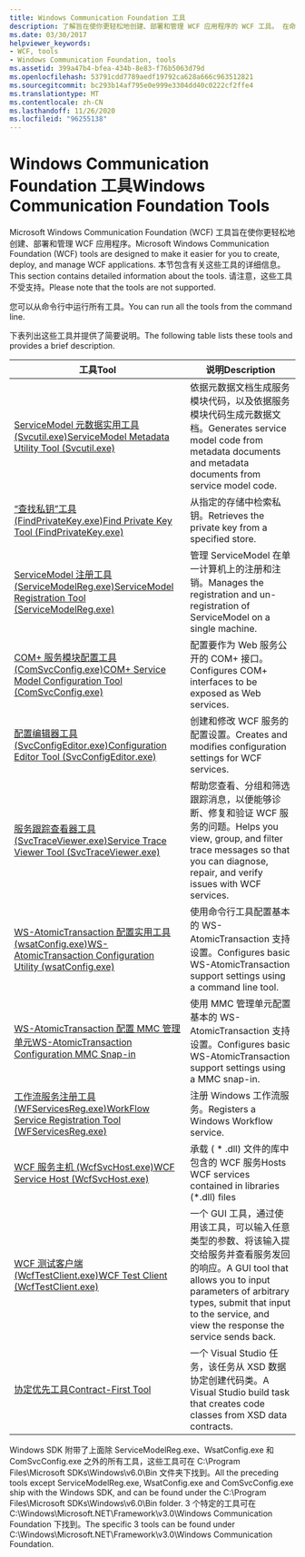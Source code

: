 ```yaml
---
title: Windows Communication Foundation 工具
description: 了解旨在使你更轻松地创建、部署和管理 WCF 应用程序的 WCF 工具。 在命令提示符下运行这些工具。
ms.date: 03/30/2017
helpviewer_keywords:
- WCF, tools
- Windows Communication Foundation, tools
ms.assetid: 399a47b4-bfea-434b-8e83-f76b5063d79d
ms.openlocfilehash: 53791cdd7789aedf19792ca628a666c963512821
ms.sourcegitcommit: bc293b14af795e0e999e3304dd40c0222cf2ffe4
ms.translationtype: MT
ms.contentlocale: zh-CN
ms.lasthandoff: 11/26/2020
ms.locfileid: "96255138"
---
```

# <a name="windows-communication-foundation-tools"></a><span data-ttu-id="0c438-104">Windows Communication Foundation 工具</span><span class="sxs-lookup"><span data-stu-id="0c438-104">Windows Communication Foundation Tools</span></span>

<span data-ttu-id="0c438-105">Microsoft Windows Communication Foundation (WCF) 工具旨在使你更轻松地创建、部署和管理 WCF 应用程序。</span><span class="sxs-lookup"><span data-stu-id="0c438-105">Microsoft Windows Communication Foundation (WCF) tools are designed to make it easier for you to create, deploy, and manage WCF applications.</span></span> <span data-ttu-id="0c438-106">本节包含有关这些工具的详细信息。</span><span class="sxs-lookup"><span data-stu-id="0c438-106">This section contains detailed information about the tools.</span></span> <span data-ttu-id="0c438-107">请注意，这些工具不受支持。</span><span class="sxs-lookup"><span data-stu-id="0c438-107">Please note that the tools are not supported.</span></span>  
  
 <span data-ttu-id="0c438-108">您可以从命令行中运行所有工具。</span><span class="sxs-lookup"><span data-stu-id="0c438-108">You can run all the tools from the command line.</span></span>  
  
 <span data-ttu-id="0c438-109">下表列出这些工具并提供了简要说明。</span><span class="sxs-lookup"><span data-stu-id="0c438-109">The following table lists these tools and provides a brief description.</span></span>  
  
|<span data-ttu-id="0c438-110">工具</span><span class="sxs-lookup"><span data-stu-id="0c438-110">Tool</span></span>|<span data-ttu-id="0c438-111">说明</span><span class="sxs-lookup"><span data-stu-id="0c438-111">Description</span></span>|  
|----------|-----------------|  
|[<span data-ttu-id="0c438-112">ServiceModel 元数据实用工具 (Svcutil.exe)</span><span class="sxs-lookup"><span data-stu-id="0c438-112">ServiceModel Metadata Utility Tool (Svcutil.exe)</span></span>](servicemodel-metadata-utility-tool-svcutil-exe.md)|<span data-ttu-id="0c438-113">依据元数据文档生成服务模块代码，以及依据服务模块代码生成元数据文档。</span><span class="sxs-lookup"><span data-stu-id="0c438-113">Generates service model code from metadata documents and metadata documents from service model code.</span></span>|  
|[<span data-ttu-id="0c438-114">“查找私钥”工具 (FindPrivateKey.exe)</span><span class="sxs-lookup"><span data-stu-id="0c438-114">Find Private Key Tool (FindPrivateKey.exe)</span></span>](find-private-key-tool-findprivatekey-exe.md)|<span data-ttu-id="0c438-115">从指定的存储中检索私钥。</span><span class="sxs-lookup"><span data-stu-id="0c438-115">Retrieves the private key from a specified store.</span></span>|  
|[<span data-ttu-id="0c438-116">ServiceModel 注册工具 (ServiceModelReg.exe)</span><span class="sxs-lookup"><span data-stu-id="0c438-116">ServiceModel Registration Tool (ServiceModelReg.exe)</span></span>](servicemodelreg-exe.md)|<span data-ttu-id="0c438-117">管理 ServiceModel 在单一计算机上的注册和注销。</span><span class="sxs-lookup"><span data-stu-id="0c438-117">Manages the registration and un-registration of ServiceModel on a single machine.</span></span>|  
|[<span data-ttu-id="0c438-118">COM+ 服务模块配置工具 (ComSvcConfig.exe)</span><span class="sxs-lookup"><span data-stu-id="0c438-118">COM+ Service Model Configuration Tool (ComSvcConfig.exe)</span></span>](com-service-model-configuration-tool-comsvcconfig-exe.md)|<span data-ttu-id="0c438-119">配置要作为 Web 服务公开的 COM+ 接口。</span><span class="sxs-lookup"><span data-stu-id="0c438-119">Configures COM+ interfaces to be exposed as Web services.</span></span>|  
|[<span data-ttu-id="0c438-120">配置编辑器工具 (SvcConfigEditor.exe)</span><span class="sxs-lookup"><span data-stu-id="0c438-120">Configuration Editor Tool (SvcConfigEditor.exe)</span></span>](configuration-editor-tool-svcconfigeditor-exe.md)|<span data-ttu-id="0c438-121">创建和修改 WCF 服务的配置设置。</span><span class="sxs-lookup"><span data-stu-id="0c438-121">Creates and modifies configuration settings for WCF services.</span></span>|  
|[<span data-ttu-id="0c438-122">服务跟踪查看器工具 (SvcTraceViewer.exe)</span><span class="sxs-lookup"><span data-stu-id="0c438-122">Service Trace Viewer Tool (SvcTraceViewer.exe)</span></span>](service-trace-viewer-tool-svctraceviewer-exe.md)|<span data-ttu-id="0c438-123">帮助您查看、分组和筛选跟踪消息，以便能够诊断、修复和验证 WCF 服务的问题。</span><span class="sxs-lookup"><span data-stu-id="0c438-123">Helps you view, group, and filter trace messages so that you can diagnose, repair, and verify issues with WCF services.</span></span>|  
|[<span data-ttu-id="0c438-124">WS-AtomicTransaction 配置实用工具 (wsatConfig.exe)</span><span class="sxs-lookup"><span data-stu-id="0c438-124">WS-AtomicTransaction Configuration Utility (wsatConfig.exe)</span></span>](ws-atomictransaction-configuration-utility-wsatconfig-exe.md)|<span data-ttu-id="0c438-125">使用命令行工具配置基本的 WS-AtomicTransaction 支持设置。</span><span class="sxs-lookup"><span data-stu-id="0c438-125">Configures basic WS-AtomicTransaction support settings using a command line tool.</span></span>|  
|[<span data-ttu-id="0c438-126">WS-AtomicTransaction 配置 MMC 管理单元</span><span class="sxs-lookup"><span data-stu-id="0c438-126">WS-AtomicTransaction Configuration MMC Snap-in</span></span>](ws-atomictransaction-configuration-mmc-snap-in.md)|<span data-ttu-id="0c438-127">使用 MMC 管理单元配置基本的 WS-AtomicTransaction 支持设置。</span><span class="sxs-lookup"><span data-stu-id="0c438-127">Configures basic WS-AtomicTransaction support settings using a MMC snap-in.</span></span>|  
|[<span data-ttu-id="0c438-128">工作流服务注册工具 (WFServicesReg.exe)</span><span class="sxs-lookup"><span data-stu-id="0c438-128">WorkFlow Service Registration Tool (WFServicesReg.exe)</span></span>](workflow-service-registration-tool-wfservicesreg-exe.md)|<span data-ttu-id="0c438-129">注册 Windows 工作流服务。</span><span class="sxs-lookup"><span data-stu-id="0c438-129">Registers a Windows Workflow service.</span></span>|  
|[<span data-ttu-id="0c438-130">WCF 服务主机 (WcfSvcHost.exe)</span><span class="sxs-lookup"><span data-stu-id="0c438-130">WCF Service Host (WcfSvcHost.exe)</span></span>](wcf-service-host-wcfsvchost-exe.md)|<span data-ttu-id="0c438-131">承载 ( \* .dll) 文件的库中包含的 WCF 服务</span><span class="sxs-lookup"><span data-stu-id="0c438-131">Hosts WCF services contained in libraries (\*.dll) files</span></span>|  
|[<span data-ttu-id="0c438-132">WCF 测试客户端 (WcfTestClient.exe)</span><span class="sxs-lookup"><span data-stu-id="0c438-132">WCF Test Client (WcfTestClient.exe)</span></span>](wcf-test-client-wcftestclient-exe.md)|<span data-ttu-id="0c438-133">一个 GUI 工具，通过使用该工具，可以输入任意类型的参数、将该输入提交给服务并查看服务发回的响应。</span><span class="sxs-lookup"><span data-stu-id="0c438-133">A GUI tool that allows you to input parameters of arbitrary types, submit that input to the service, and view the response the service sends back.</span></span>|  
|[<span data-ttu-id="0c438-134">协定优先工具</span><span class="sxs-lookup"><span data-stu-id="0c438-134">Contract-First Tool</span></span>](contract-first-tool.md)|<span data-ttu-id="0c438-135">一个 Visual Studio 任务，该任务从 XSD 数据协定创建代码类。</span><span class="sxs-lookup"><span data-stu-id="0c438-135">A Visual Studio build task that creates code classes from XSD data contracts.</span></span>|  
  
 <span data-ttu-id="0c438-136">Windows SDK 附带了上面除 ServiceModelReg.exe、WsatConfig.exe 和 ComSvcConfig.exe 之外的所有工具，这些工具可在 C:\Program Files\Microsoft SDKs\Windows\v6.0\Bin 文件夹下找到。</span><span class="sxs-lookup"><span data-stu-id="0c438-136">All the preceding tools except ServiceModelReg.exe, WsatConfig.exe and ComSvcConfig.exe ship with the Windows SDK, and can be found under the C:\Program Files\Microsoft SDKs\Windows\v6.0\Bin folder.</span></span>  <span data-ttu-id="0c438-137">3 个特定的工具可在 C:\Windows\Microsoft.NET\Framework\v3.0\Windows Communication Foundation 下找到。</span><span class="sxs-lookup"><span data-stu-id="0c438-137">The specific 3 tools can be found under C:\Windows\Microsoft.NET\Framework\v3.0\Windows Communication Foundation.</span></span>
